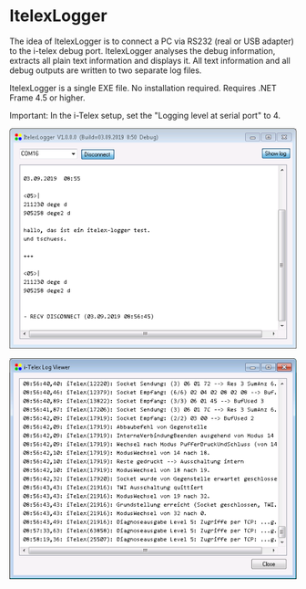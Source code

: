 # ItelexLogger
The idea of ItelexLogger is to connect a PC via RS232 (real or USB adapter) to the i-telex debug port. ItelexLogger analyses the debug information, extracts all plain text information and displays it. All text information and all debug outputs are written to two separate log files.

ItelexLogger is a single EXE file. No installation required.
Requires .NET Frame 4.5 or higher.

Important: In the i-Telex setup, set the "Logging level at serial port" to 4.

 
 ![Screenshot](https://github.com/detlefgerhardt/ItelexLogger/blob/master/screen1.png)

 ![Screenshot](https://github.com/detlefgerhardt/ItelexLogger/blob/master/screen2.png)

